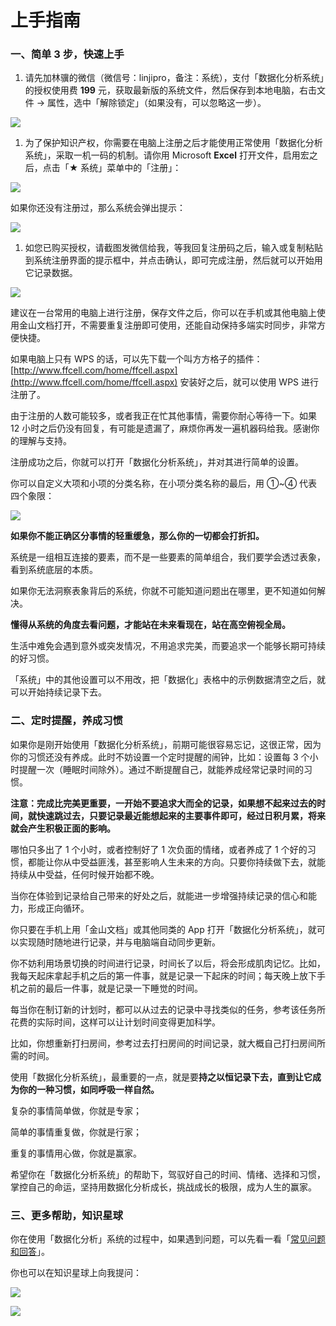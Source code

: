 # 上手指南

### 一、简单 3 步，快速上手

1. 请先加林骥的微信（微信号：linjipro，备注：系统），支付「数据化分析系统」的授权使用费 **199** 元，获取最新版的系统文件，然后保存到本地电脑，右击文件 → 属性，选中「解除锁定」（如果没有，可以忽略这一步）。

![](https://cdn.jsdelivr.net/gh/sjhfx/pic@main/imgUfbJbhROooOMFMxJKl8cXX2qnyd.png)

1. 为了保护知识产权，你需要在电脑上注册之后才能使用正常使用「数据化分析系统」，采取一机一码的机制。请你用 Microsoft **Excel** 打开文件，启用宏之后，点击「★ 系统」菜单中的「注册」：

![](https://cdn.jsdelivr.net/gh/sjhfx/pic@main/MYmQb3azqovNGZx2RVGcbZ0Dnye.png)

如果你还没有注册过，那么系统会弹出提示：

![](https://cdn.jsdelivr.net/gh/sjhfx/pic@main/CFZxbD2Vgo47dFxlNQrcY1x3njb.png)

1. 如您已购买授权，请截图发微信给我，等我回复注册码之后，输入或复制粘贴到系统注册界面的提示框中，并点击确认，即可完成注册，然后就可以开始用它记录数据。

![](https://cdn.jsdelivr.net/gh/sjhfx/pic@main/UZDsbLTstoUxgZxa02qcEzRvn6G.png)

建议在一台常用的电脑上进行注册，保存文件之后，你可以在手机或其他电脑上使用金山文档打开，不需要重复注册即可使用，还能自动保持多端实时同步，非常方便快捷。

如果电脑上只有 WPS 的话，可以先下载一个叫方方格子的插件：[http://www.ffcell.com/home/ffcell.aspx](http://www.ffcell.com/home/ffcell.aspx) 安装好之后，就可以使用 WPS 进行注册了。

由于注册的人数可能较多，或者我正在忙其他事情，需要你耐心等待一下。如果 12 小时之后仍没有回复，有可能是遗漏了，麻烦你再发一遍机器码给我。感谢你的理解与支持。

注册成功之后，你就可以打开「数据化分析系统」，并对其进行简单的设置。

你可以自定义大项和小项的分类名称，在小项分类名称的最后，用 ①~④ 代表四个象限：

![](https://cdn.jsdelivr.net/gh/sjhfx/pic@main/img20240801142223.png)

**如果你不能正确区分事情的轻重缓急，那么你的一切都会打折扣。**

系统是一组相互连接的要素，而不是一些要素的简单组合，我们要学会透过表象，看到系统底层的本质。

如果你无法洞察表象背后的系统，你就不可能知道问题出在哪里，更不知道如何解决。

**懂得从系统的角度去看问题，才能站在未来看现在，站在高空俯视全局。**

生活中难免会遇到意外或突发情况，不用追求完美，而要追求一个能够长期可持续的好习惯。

「系统」中的其他设置可以不用改，把「数据化」表格中的示例数据清空之后，就可以开始持续记录下去。

### 二、定时提醒，养成习惯

如果你是刚开始使用「数据化分析系统」，前期可能很容易忘记，这很正常，因为你的习惯还没有养成。此时不妨设置一个定时提醒的闹钟，比如：设置每 3 个小时提醒一次（睡眠时间除外）。通过不断提醒自己，就能养成经常记录时间的习惯。

**注意：完成比完美更重要，一开始不要追求大而全的记录，如果想不起来过去的时间，就快速跳过去，只要记录最近能想起来的主要事件即可，经过日积月累，将来就会产生积极正面的影响。**

哪怕只多出了 1 个小时，或者控制好了 1 次负面的情绪，或者养成了 1 个好的习惯，都能让你从中受益匪浅，甚至影响人生未来的方向。只要你持续做下去，就能持续从中受益，任何时候开始都不晚。

当你在体验到记录给自己带来的好处之后，就能进一步增强持续记录的信心和能力，形成正向循环。

你只要在手机上用「金山文档」或其他同类的 App 打开「数据化分析系统」，就可以实现随时随地进行记录，并与电脑端自动同步更新。

你不妨利用场景切换的时间进行记录，时间长了以后，将会形成肌肉记忆。比如，我每天起床拿起手机之后的第一件事，就是记录一下起床的时间；每天晚上放下手机之前的最后一件事，就是记录一下睡觉的时间。

每当你在制订新的计划时，都可以从过去的记录中寻找类似的任务，参考该任务所花费的实际时间，这样可以让计划时间变得更加科学。

比如，你想重新打扫房间，参考过去打扫房间的时间记录，就大概自己打扫房间所需的时间。

使用「数据化分析系统」，最重要的一点，就是要**持之以恒记录下去，直到让它成为你的一种习惯，如同呼吸一样自然。**

复杂的事情简单做，你就是专家；

简单的事情重复做，你就是行家；

重复的事情用心做，你就是赢家。

希望你在「数据化分析系统」的帮助下，驾驭好自己的时间、情绪、选择和习惯，掌控自己的命运，坚持用数据化分析成长，挑战成长的极限，成为人生的赢家。

### 三、更多帮助，知识星球

你在使用「数据化分析」系统的过程中，如果遇到问题，可以先看一看「[常见问题和回答](questions.md)」。

你也可以在知识星球上向我提问：

![](https://cdn.jsdelivr.net/gh/sjhfx/pic@main/SARkbIkWGoKFaixdHBic8RznnWc.png)

![](https://visitor-badge.laobi.icu/badge?page_id=sjhfx.linji&left_text=PageViews&right_color=%2300589F)